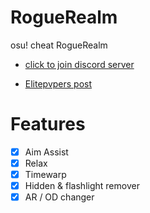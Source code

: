 # RogueRealm
osu! cheat RogueRealm
- [click to join discord server](https://discord.gg/KTwEU7625u)

- [Elitepvpers post](https://www.elitepvpers.com/forum/unlisted-games-trading/5200357-roguerealm-osu-cheat-you-need.html#post39839842)

# Features
- [X] Aim Assist
- [X] Relax 
- [X] Timewarp
- [X] Hidden & flashlight remover
- [X] AR / OD changer
